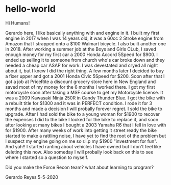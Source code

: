 # hello-world

Hi Humans!

Gerardo here, I like basically anything with and engine in it. I built my first engine in 2017 when I was 14 years old, it was a 60cc 2 Stroke engine from Amazon that I strapped onto a $100 Walmart bicycle. I also built another one in 2018. After working a summer job at the Boys and Girls CLub, I saved enough money for my first car a 2000 Honda Accord 5Speed for $900. I ended up selling it to someone from church who's car broke down and they needed a cheap car ASAP for work. I was devestated and cryed all night about it, but I knew I did the right thing. A few months later I decided to buy a fixer upper and got a 2001 Honda Civic 5Speed for $200. Soon after that I got a job at PriceRite a discount grocery store here in New England and saved most of my money for the 6 months I worked there. I got my first motorcycle soon after taking a MSF course to get my Motorcycle license. It was a 2009 Kawasaki Ninja 250R in Candy Thunder Blue. I got the bike with a rebuilt title for $1300 and it was in PERFECT condition. I rode it for 3 months and made a decision I will probally forever regret. I sold the bike to upgrade. After I had sold the bike to a young woman for $1900 to recover the expenses I did to the bike I looked for the bike to replace it, and soon after looking at many bikes I bought a 2003 Yamaha R6 that I fell in love with for $1900. After many weeks of work into getting it street ready the bike started to make a rattling noise, I have yet to find the root of the problem but I suspect my engine going on me so r.i.p my $1900 "investment for fun". And yah!! I started ranting about vehicles I have owned but I don't feel like deleting this now. Also someday I will probally look back on this to see where I started so a question to myself.

Did you make the Force Recon team? what about learning to program? 

Gerardo Reyes 5-5-2020 
